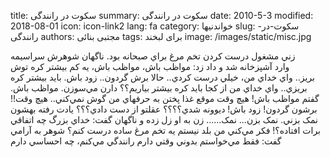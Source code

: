 title: سکوت در رانندگی
summary: سکوت در رانندگی
date: 2010-5-3
modified: 2018-08-01
icon:  icon-link2
lang: fa
category: خواندنیها
slug: سکوت-در-رانندگی
authors: مجتبی بنائی
tags: برای لبخند
image: /images/static/misc.jpg

زني مشغول درست کردن تخم مرغ براي صبحانه بود. ناگهان شوهرش سراسيمه وارد آشپزخانه شد و داد زد: مواظب باش، مواظب باش، يه کم بيشتر کره توش بريز.. واي خداي من، خيلي درست کردي.. حالا برش گردون.. زود باش. بايد بيشتر کره  بريزي.. واي خداي من از کجا بايد کره بيشتر بياريم؟؟ دارن مي‌سوزن. مواظب باش. گفتم مواظب باش! هيچ وقت موقع غذا پختن به حرفهاي من گوش نمي‌کني.. هيچ وقت!! برشون گردون! زود باش! ديوونه شدي؟؟؟؟ عقلتو از دست دادي؟؟؟  يادت رفته بهشون نمک بزني. نمک بزن... نمک......  زن به او زل زده و ناگهان گفت: خداي بزرگ چه اتفاقي برات افتاده؟! فکر  مي‌کني من بلد نيستم يه تخم مرغ ساده درست کنم؟  شوهر به آرامي گفت: فقط مي‌خواستم بدوني وقتي دارم رانندگي مي‌کنم، چه احساسي دارم